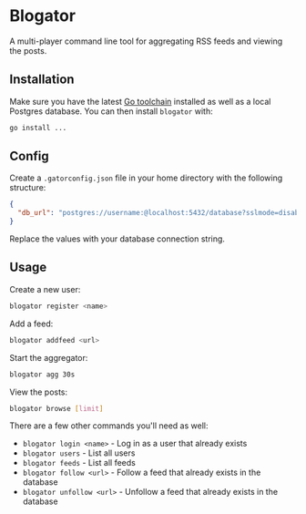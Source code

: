 # Blogator

A multi-player command line tool for aggregating RSS feeds and viewing the posts.

## Installation

Make sure you have the latest [Go toolchain](https://golang.org/dl/) installed as well as a local Postgres database. You can then install `blogator` with:

```bash
go install ...
```

## Config

Create a `.gatorconfig.json` file in your home directory with the following structure:

```json
{
  "db_url": "postgres://username:@localhost:5432/database?sslmode=disable"
}
```

Replace the values with your database connection string.

## Usage

Create a new user:

```bash
blogator register <name>
```

Add a feed:

```bash
blogator addfeed <url>
```

Start the aggregator:

```bash
blogator agg 30s
```

View the posts:

```bash
blogator browse [limit]
```

There are a few other commands you'll need as well:

- `blogator login <name>` - Log in as a user that already exists
- `blogator users` - List all users
- `blogator feeds` - List all feeds
- `blogator follow <url>` - Follow a feed that already exists in the database
- `blogator unfollow <url>` - Unfollow a feed that already exists in the database

